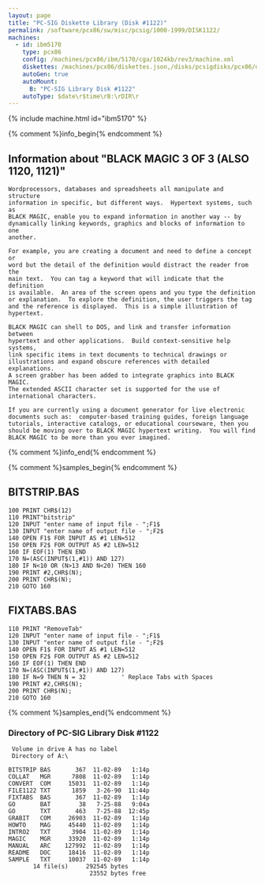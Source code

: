 ```yaml
---
layout: page
title: "PC-SIG Diskette Library (Disk #1122)"
permalink: /software/pcx86/sw/misc/pcsig/1000-1999/DISK1122/
machines:
  - id: ibm5170
    type: pcx86
    config: /machines/pcx86/ibm/5170/cga/1024kb/rev3/machine.xml
    diskettes: /machines/pcx86/diskettes.json,/disks/pcsigdisks/pcx86/diskettes.json
    autoGen: true
    autoMount:
      B: "PC-SIG Library Disk #1122"
    autoType: $date\r$time\rB:\rDIR\r
---
```


{% include machine.html id="ibm5170" %}

{% comment %}info_begin{% endcomment %}

## Information about "BLACK MAGIC 3 OF 3 (ALSO 1120, 1121)"

    Wordprocessors, databases and spreadsheets all manipulate and structure
    information in specific, but different ways.  Hypertext systems, such as
    BLACK MAGIC, enable you to expand information in another way -- by
    dynamically linking keywords, graphics and blocks of information to one
    another.
    
    For example, you are creating a document and need to define a concept or
    word but the detail of the definition would distract the reader from the
    main text.  You can tag a keyword that will indicate that the definition
    is available.  An area of the screen opens and you type the definition
    or explanation.  To explore the definition, the user triggers the tag
    and the reference is displayed.  This is a simple illustration of
    hypertext.
    
    BLACK MAGIC can shell to DOS, and link and transfer information between
    hypertext and other applications.  Build context-sensitive help systems,
    link specific items in text documents to technical drawings or
    illustrations and expand obscure references with detailed explanations.
    A screen grabber has been added to integrate graphics into BLACK MAGIC.
    The extended ASCII character set is supported for the use of
    international characters.
    
    If you are currently using a document generator for live electronic
    documents such as:  computer-based training guides, foreign language
    tutorials, interactive catalogs, or educational courseware, then you
    should be moving over to BLACK MAGIC hypertext writing.  You will find
    BLACK MAGIC to be more than you ever imagined.
{% comment %}info_end{% endcomment %}

{% comment %}samples_begin{% endcomment %}

## BITSTRIP.BAS

```bas
100 PRINT CHR$(12)
110 PRINT"bitstrip"
120 INPUT "enter name of input file - ";F1$
130 INPUT "enter name of output file - ";F2$
140 OPEN F1$ FOR INPUT AS #1 LEN=512
150 OPEN F2$ FOR OUTPUT AS #2 LEN=512
160 IF EOF(1) THEN END
170 N=(ASC(INPUT$(1,#1)) AND 127)
180 IF N<10 OR (N>13 AND N<20) THEN 160
190 PRINT #2,CHR$(N);
200 PRINT CHR$(N);
210 GOTO 160
```

## FIXTABS.BAS

```bas
110 PRINT "RemoveTab"
120 INPUT "enter name of input file - ";F1$
130 INPUT "enter name of output file - ";F2$
140 OPEN F1$ FOR INPUT AS #1 LEN=512
150 OPEN F2$ FOR OUTPUT AS #2 LEN=512
160 IF EOF(1) THEN END
170 N=(ASC(INPUT$(1,#1)) AND 127)
180 IF N=9 THEN N = 32          ' Replace Tabs with Spaces
190 PRINT #2,CHR$(N);
200 PRINT CHR$(N);
210 GOTO 160
```

{% comment %}samples_end{% endcomment %}

### Directory of PC-SIG Library Disk #1122

     Volume in drive A has no label
     Directory of A:\

    BITSTRIP BAS       367  11-02-89   1:14p
    COLLAT   MGR      7808  11-02-89   1:14p
    CONVERT  COM     15031  11-02-89   1:14p
    FILE1122 TXT      1859   3-26-90  11:44p
    FIXTABS  BAS       367  11-02-89   1:14p
    GO       BAT        38   7-25-88   9:04a
    GO       TXT       463   7-25-88  12:45p
    GRABIT   COM     26903  11-02-89   1:14p
    HOWTO    MAG     45440  11-02-89   1:14p
    INTRO2   TXT      3904  11-02-89   1:14p
    MAGIC    MGR     33920  11-02-89   1:14p
    MANUAL   ARC    127992  11-02-89   1:14p
    README   DOC     18416  11-02-89   1:14p
    SAMPLE   TXT     10037  11-02-89   1:14p
           14 file(s)     292545 bytes
                           23552 bytes free

